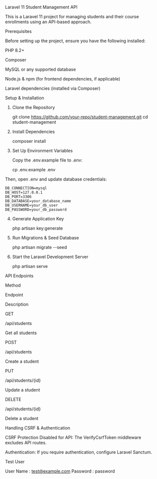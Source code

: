 Laravel 11 Student Management API

This is a Laravel 11 project for managing students and their course enrollments using an API-based approach.

Prerequisites

Before setting up the project, ensure you have the following installed:

PHP 8.2+

Composer

MySQL or any supported database

Node.js & npm (for frontend dependencies, if applicable)

Laravel dependencies (installed via Composer)

Setup & Installation

1. Clone the Repository

    git clone https://github.com/your-repo/student-management.git
    cd student-management

2. Install Dependencies

    composer install

3. Set Up Environment Variables

    Copy the .env.example file to .env:

    cp .env.example .env

Then, open .env and update database credentials:

    DB_CONNECTION=mysql
    DB_HOST=127.0.0.1
    DB_PORT=3306
    DB_DATABASE=your_database_name
    DB_USERNAME=your_db_user
    DB_PASSWORD=your_db_password

4. Generate Application Key

    php artisan key:generate

5. Run Migrations & Seed Database

    php artisan migrate --seed

6. Start the Laravel Development Server

    php artisan serve

API Endpoints

Method

Endpoint

Description

GET

/api/students

Get all students

POST

/api/students

Create a student

PUT

/api/students/{id}

Update a student

DELETE

/api/students/{id}

Delete a student

Handling CSRF & Authentication

CSRF Protection Disabled for API: The VerifyCsrfToken middleware excludes API routes.

Authentication: If you require authentication, configure Laravel Sanctum.

Test User

User Name : test@example.com
Password : password